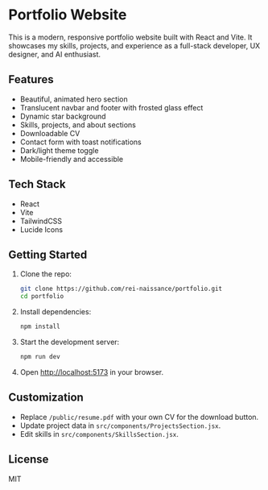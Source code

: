
# Portfolio Website

This is a modern, responsive portfolio website built with React and Vite. It showcases my skills, projects, and experience as a full-stack developer, UX designer, and AI enthusiast.

## Features

- Beautiful, animated hero section
- Translucent navbar and footer with frosted glass effect
- Dynamic star background
- Skills, projects, and about sections
- Downloadable CV
- Contact form with toast notifications
- Dark/light theme toggle
- Mobile-friendly and accessible

## Tech Stack

- React
- Vite
- TailwindCSS
- Lucide Icons

## Getting Started

1. Clone the repo:
   ```bash
   git clone https://github.com/rei-naissance/portfolio.git
   cd portfolio
   ```
2. Install dependencies:
   ```bash
   npm install
   ```
3. Start the development server:
   ```bash
   npm run dev
   ```
4. Open [http://localhost:5173](http://localhost:5173) in your browser.

## Customization

- Replace `/public/resume.pdf` with your own CV for the download button.
- Update project data in `src/components/ProjectsSection.jsx`.
- Edit skills in `src/components/SkillsSection.jsx`.

## License

MIT
